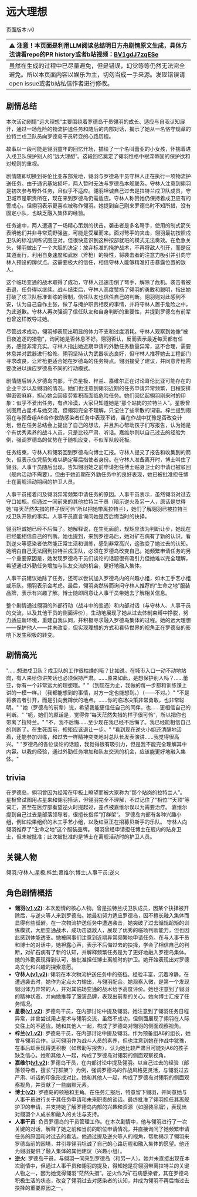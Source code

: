 # 远大理想
页面版本:v0
 

| :warning: 注意！本页面是利用LLM阅读总结明日方舟剧情原文生成，具体方法请看repo的PR history或者b站视频：[BV1gdJ7zqESe](https://www.bilibili.com/video/BV1gdJ7zqESe/)         |
|:----------------------------|
| 虽然在生成的过程中已尽量避免，但是错误，幻觉等等仍然无法完全避免。所以本页面内容以娱乐为主，切勿当成一手来源。发现错误请open issue或者b站私信作者进行修改。|



## 剧情总结
本次活动剧情“远大理想”主要围绕着罗德岛干员翎羽的成长、适应与自我认知展开，通过一场危险的物流护送任务和随后的内部对话，揭示了她从一名恪守规章的拉特兰戍卫队员向罗德岛干员转变的心路历程。

故事以一段可能是翎羽童年的回忆开场，描绘了一个名叫蕾亚的小女孩，怀揣着进入戍卫队保护别人的“远大理想”。这段回忆奠定了翎羽性格中根深蒂固的保护欲和对规则的重视。

剧情随即切换到哥伦比亚东部荒地，翎羽与罗德岛干员守林人正在执行一项物流护送任务。由于通讯基站损坏，两人暂时无法与罗德岛本舰联系。守林人注意到翎羽是初次参与野外任务，且似乎不适应。翎羽坦诚自己过去是拉特兰戍卫队成员，守卫城市是职责所在，现在来到罗德岛仍需适应。守林人称赞她仍保持着戍卫应有的警戒心，但翎羽表示更喜欢被称作翎羽。她提到自己刚来罗德岛时不知所措，没有固定小队，也缺乏融入集体的经验。

任务途中，两人遭遇了一场精心策划的伏击。袭击者是多名弩手，使用的制式箭矢表明他们并非寻常荒野强盗，可能是受雇而来。面对弩手的夹击，翎羽最初按照戍卫队的标准训练试图应对，但很快意识到这种按部就班的模式无法奏效。在危急关头，翎羽做出了一个大胆的决定：放弃标准的掩护战术，不再将敌人引开，而是反其道而行，利用自身速度和武器（斧枪）的特性，将袭击者的注意力吸引并引向守林人预设的蹲伏点。这需要极大的信任，相信守林人能够精准打击暴露位置的敌人。

这个临场变通的战术取得了成功，守林人迅速击倒了弩手，解除了危机。袭击者被击退，任务得以继续。战斗结束后，守林人高度赞扬了翎羽的勇敢和聪明，指出她打破了戍卫队标准训练的限制，信任队友也信任自己的判断。翎羽则对此感到不安，认为自己自作主张，做了与掩护职责相反的事情，并将守林人置于危险之中，为此道歉。守林人再次强调了信任队友和自身判断的重要性，并提到罗德岛有前辈也曾这样教导过她。

尽管战术成功，翎羽却表现出明显的体力不支和过度消耗。守林人观察到她像“被日夜追逐的猎物”，询问她是否休息不好。翎羽否认，反而表示最近每天都有任务，感觉非常充实。守林人指出她近期申请的外勤任务数量异常，这不合理，需要休息并对武器进行检修。翎羽坚持认为武器状态良好，但守林人推荐她去工程部门寻求改良，让斧枪更适合她在罗德岛的任务特点。翎羽接受了建议，并同意斧枪需要改进以适应罗德岛不同的行动模式。

剧情随后转入罗德岛内部，干员星极、梓兰、嘉维尔正在讨论哥伦比亚可能存在的企业干涉以及翎羽的情况。她们也注意到翎羽近期的任务申请异常频繁，日程安排得密密麻麻，担心她会因疲劳累积而面临危险任务。她们回忆起翎羽刚来时的印象：似乎不爱出任务，有点冷漠，大家只知道她是“那个站岗的拉特兰人”。星极曾试图用占星术与她交流，但翎羽完全不理解，只记住了些零散的词语。梓兰提到翎羽在与预备组A6合作救助感染者任务中表现不错，虽在作战中犹豫是否改变计划，但在任务总结会上提出了自己的想法，并且热心帮助孩子们写报告，认为她是个有优秀素养的战斗人员，只是比较严肃、听话。嘉维尔则以自己过去的经验为例，强调罗德岛的优势在于随机应变，不似军队般死板。

任务结束，守林人和翎羽回到罗德岛向博士汇报。守林人提交了报告和收集到的箭矢，但表示仅凭箭矢难以确定幕后指使者身份。在守林人准备离开时，博士叫住了翎羽。人事干员随后出现，告知翎羽她之前申请担任博士贴身卫士的申请已被驳回（舰内活动不需要），但由于她近期在外勤任务中的良好表现，她已被批准担任博士在离舰活动期间的护卫人员。

人事干员接着问及翎羽异常频繁申请任务的原因。人事干员表示，虽然翎羽对过去守口如瓶，但通过一同前来的其他拉特兰干员（暗示逆火及另一人，原话是觉得她“每天茫然失措的样子很可怜”所以把她带离拉特兰），她们了解翎羽已被拉特兰戍卫队开除的事实。人事干员直言询问她是否后悔当时的抉择。

翎羽坦诚她已经不后悔了。她解释说，在生死面前，规矩应该为判断让步，她现在已经能相信自己的判断。她也提到，来到罗德岛后，她对矿石病有了新的认识，看到逆火等感染者依然能正常生活和训练，感到非常高兴，这改变了她过去的认知。她明白自己无法回到拉特兰戍卫队，必须在罗德岛改变自己。她频繁申请任务的另一个重要原因是，她发现罗德岛干员们谈论的话题很有吸引力但她难以完全理解，希望通过外勤任务增加与队友交流的机会，更好地融入集体。

人事干员建议她除了任务，还可以尝试加入罗德岛内的兴趣小组，如木工手艺小组或乐队。翎羽表示会考虑。最后，翎羽突然转而询问守林人推荐的“生命之地”服装品牌，表示有兴趣了解。博士随即同意让人事干员带她去了解相关信息。

整个剧情通过翎羽的外部行动（战斗中的变通）和内部对话（与守林人、人事干员的交流，以及其他干员的侧面评价），生动地展现了她从过去体制束缚中挣脱，努力适应新环境，重建自我认同，并积极寻求融入罗德岛集体的过程。她的远大理想——保护他人——并未改变，但实现理想的方式和看待世界的视角正在罗德岛的影响下发生积极的转变。
## 剧情高光
"......想进戍卫队？戍卫队的工作很枯燥的哦？比如说，在城市入口一动不动地站岗，有人来给你讲笑话也必须保持严肃。......原来如此，是想保护别人吗？......蕾亚，你有一个非常远大的理想哦。"
"（到现在为止，我做的每一步都和训练课上讲的一模一样。）（我都能想到的事情，对方一定也能想到。）（——不对。）"
"不是将袭击者引开，而是引向我蹲伏的地点。......你的临场决策非常勇敢，也非常聪明。"
"她（罗德岛的前辈）说，希望我能更信任自己的同伴，也......更相信自己的判断。"
"呃，她们的原话是，觉得你“每天茫然失措的样子很可怜”，所以把你也带离了拉特兰。"
"不，我不后悔......至少现在我已经不后悔了。我已经能相信自己的判断了。在生死面前，规矩应该退让一步。"
"看到现在逆火小姐还清醒地活着，还能参加训练，和过去一样精神奕奕地对总队长发表演讲......我觉得很高兴。"
"罗德岛的各位谈论的话题，我觉得很有吸引力，但是我不能完全理解其中内容。以我的经验，通过外勤任务增加和队友交流的机会，应该能更好地融入集体。"
## trivia
在罗德岛，翎羽曾因为经常在甲板上瞭望而被大家称为“那个站岗的拉特兰人”。
星极曾试图用占星来和翎羽搭话，但翎羽完全不理解，不过记住了“相位”“天顶”等词汇，甚至在医疗部看望逆火时提起过，差点被嘉维尔误以为需要治疗。
嘉维尔提到自己过去是部落领导者，很擅长指挥“打群架”。
罗德岛内部有各种兴趣小组，例如松果组织的木工手艺小组，以及红豆正在招募贝斯手的乐队。
守林人向翎羽推荐了“生命之地”这个服装品牌。
翎羽曾经申请担任博士在舰内的贴身卫士，但未被批准；此次被批准的是博士在离舰活动时的护卫人员。
## 关键人物
翎羽;守林人;星极;梓兰;嘉维尔;博士;人事干员;逆火
## 角色剧情概括
-   **翎羽([v1](../chars/char_192_falco.md),[v2](../char_v3/char_192_falco.md))**: 本次剧情的核心人物。曾是拉特兰戍卫队成员，因某个抉择被开除后，与逆火等人来到罗德岛。她最初努力适应罗德岛，因不擅长融入集体而显得有些孤僻。在一次物流护送任务中遭遇袭击，她突破了过去循规蹈矩的训练模式，大胆变通战术，成功击退敌人，展现了优秀的临场判断能力，但也因此感到体能透支。她被同事们注意到近期异常频繁地申请任务。在与人事干员和博士的对话中，她袒露心声，表示不后悔过去的抉择，学会了相信自己的判断，对矿石病有了新的认知，并解释频繁任务是为了更好地融入罗德岛集体。她的外勤表现得到认可，被批准担任博士离舰时的护卫。她开始表现出对罗德岛文化和兴趣的探索意愿。
-   **守林人([v1](../chars/char_158_milu.md),[v2](../char_v3/char_158_milu.md))**: 翎羽在本次物流护送任务中的搭档。经验丰富，沉着冷静。在遭遇袭击时，她作为定点火力输出，与翎羽配合。她观察入微，是第一个发现翎羽体力异常的人，并对其临场变通的战术给予高度评价。她也注意到了翎羽的精神状态，并向她推荐了服装品牌，表现出前辈的关心。她向博士汇报了任务情况。
-   **星极([v1](../chars/char_274_astesi.md),[v2](../char_v3/char_274_astesi.md))**: 罗德岛干员，在内部讨论中提及翎羽。她注意到了翎羽任务日程异常，并曾尝试用占星术与翎羽交流，虽然不成功，但侧面展现了翎羽在人际交往上的不适应。她和其他人一起，构成了罗德岛对翎羽的侧面观察视角。
-   **梓兰([v1](../chars/char_278_orchid.md),[v2](../char_v3/char_278_orchid.md))**: 罗德岛干员，在内部讨论中提及翎羽。作为预备组A6的组长，她曾与翎羽合作，认可翎羽作为战斗人员的素养，但也注意到她在作战中犹豫，在事后却表现得更积极（如帮助写报告），认为她比较严肃且可能对A6的孩子缺乏信心。她和其他人一起，构成了罗德岛对翎羽的侧面观察视角。
-   **嘉维尔([v1](../chars/char_187_ccheal.md),[v2](../char_v3/char_187_ccheal.md))**: 罗德岛干员，在内部讨论中提及翎羽。以自己过去的经验（部落领导者，擅长“打群架”）为例，强调罗德岛的作战风格更灵活，与翎羽过去严肃、听话的印象形成对比。她和其他人一起，构成了罗德岛对翎羽的侧面观察视角，并贡献了一些幽默元素。
-   **博士([v2](../char_v3/extended_char_bo_shi.md))**: 罗德岛的领袖和主角。在任务汇报后，特意留下翎羽，并同意她与人事干员进行关于其任务申请和未来职责的谈话。最终批准了翎羽担任其离舰护卫的申请，并支持她了解罗德岛内部的兴趣和资源（如服装品牌），表现出对翎羽个人成长和融入的关注与支持。
-   **人事干员**: 负责罗德岛的干员管理工作。在本次剧情中，他与翎羽进行了一次关键的对话，解释了她之前和当前的职位申请情况，并直接询问了她频繁申请任务的原因和对过去的看法。他通过提及逆火等人的视角，帮助揭示了翎羽来罗德岛前的困境，并引导翎羽坦诚了自己的心路历程和融入集体的愿望。他还为翎羽提供了融入集体的其他建议（兴趣小组）。
-   **逆火**: 罗德岛干员，与翎羽一同来到罗德岛（和另一人）。她并未直接出现在本次剧情中，但通过人事干员和翎羽的提及，得知她是将翎羽带离拉特兰的关键人物之一，因为她觉得翎羽“茫然失措”。逆火作为矿石病感染者，其在罗德岛积极生活的状态，改变了翎羽过去对感染者的认知，并成为翎羽不再后悔过去抉择的重要原因之一。